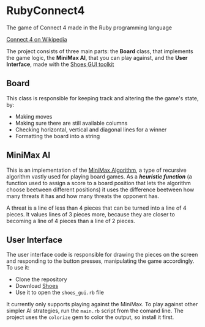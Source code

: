 # RubyConnect4

The game of Connect 4 made in the Ruby programming language

[Connect 4 on Wikipedia](https://en.wikipedia.org/wiki/Connect_Four)

The project consists of three main parts: the **Board** class, that implements the game logic, the **MiniMax AI**, that you can play against, and the **User Interface**, made with the [Shoes GUI toolkit](http://shoesrb.com/)

## Board

This class is responsible for keeping track and altering the the game's state, by:

- Making moves
- Making sure there are still available columns
- Checking horizontal, vertical and diagonal lines for a winner
- Formatting the board into a string

## MiniMax AI

This is an implementation of the [MiniMax Algorithm](https://en.wikipedia.org/wiki/Minimax), a type of recursive algorithm vastly used for playing board games.
As a ***heuristic function*** (a function used to assign a score to a board position that lets the algorithm choose beetween different positions) it uses the difference beetween how many threats it has and how many threats the opponent has.

A threat is a line of less than 4 pieces that can be turned into a line of 4 pieces.
It values lines of 3 pieces more, because they are closer to becoming a line of 4 pieces than a line of 2 pieces.

## User Interface

The user interface code is responsible for drawing the pieces on the screen and responding to the button presses, manipulating the game accordingly. To use it:
- Clone the repository
- Download [Shoes](http://shoesrb.com/downloads/)
- Use it to open the ```shoes_gui.rb``` file

It currently only supports playing against the MiniMax. To play against other simpler AI strategies, run the ```main.rb``` script from the comand line. The project uses the ```colorize``` gem to color the output, so install it first.
